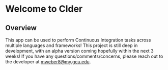 # Welcome to CIder

## Overview

This app can be used to perform Continuous Integration tasks across multiple languages and frameworks!
This project is still deep in development, with an alpha version coming hopefully within the next 3 weeks!
If you have any questions/comments/concerns, please reach out to the developer at mweber8@my.gcu.edu. 

